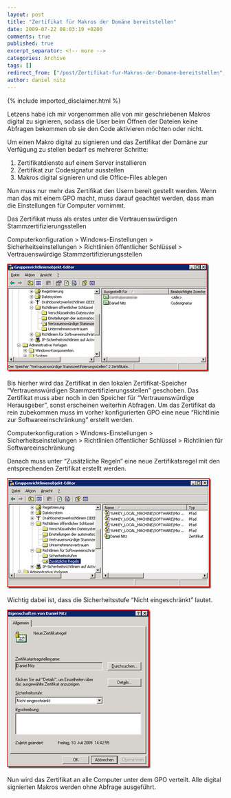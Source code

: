 ```yaml
---
layout: post
title: "Zertifikat für Makros der Domäne bereitstellen"
date: 2009-07-22 08:03:19 +0200
comments: true
published: true
excerpt_separator: <!-- more -->
categories: Archive
tags: []
redirect_from: ["/post/Zertifikat-fur-Makros-der-Domane-bereitstellen", "/post/zertifikat-fur-makros-der-domane-bereitstellen"]
author: daniel nitz
---
```

<!-- more -->
{% include imported_disclaimer.html %}
<p>Letzens habe ich mir vorgenommen alle von mir geschriebenen Makros digital zu signieren, sodass die User beim Öffnen der Dateien keine Abfragen bekommen ob sie den Code aktivieren möchten oder nicht. </p>  <p>Um einen Makro digital zu signieren und das Zertifikat der Domäne zur Verfügung zu stellen bedarf es mehrerer Schritte: </p>  <ol>   <li>Zertifikatdienste auf einem Server installieren </li>    <li>Zertifikat zur Codesignatur ausstellen </li>    <li>Makros digital signieren und die Office-Files ablegen </li> </ol>  <p>Nun muss nur mehr das Zertifikat den Usern bereit gestellt werden. Wenn man das mit einem GPO macht, muss darauf geachtet werden, dass man die Einstellungen für Computer vornimmt. </p>  <p>Das Zertifikat muss als erstes unter die Vertrauenswürdigen Stammzertifizierungsstellen </p>  <p>Computerkonfiguration &gt; Windows-Einstellungen &gt; Sicherheitseinstellungen &gt; Richtlinien öffentlicher Schlüssel &gt; Vertrauenswürdige Stammzertifizierungsstellen </p>  <p><a href="/assets/image.png"><img style="border-bottom: 0px; border-left: 0px; display: inline; margin-left: 0px; border-top: 0px; margin-right: 0px; border-right: 0px" title="image" border="0" alt="image" src="/assets/image_thumb.png" width="470" height="251" /></a></p>  <p> Bis hierher wird das Zertifikat in den lokalen Zertifikat-Speicher “Vertrauenswürdigen Stammzertifizierungsstellen” geschoben. Das Zertifikat muss aber noch in den Speicher für “Vertrauenswürdige Herausgeber”, sonst erscheinen weiterhin Abfragen. Um das Zertifikat da rein zubekommen muss im vorher konfigurierten GPO eine neue “Richtlinie zur Softwareeinschränkung” erstellt werden. </p>  <p>Computerkonfiguration &gt; Windows-Einstellungen &gt; Sicherheitseinstellungen &gt; Richtlinien öffentlicher Schlüssel &gt; Richtlinien für Softwareeinschränkung </p>  <p>Danach muss unter “Zusätzliche Regeln” eine neue Zertifikatsregel mit den entsprechenden Zertifikat erstellt werden. </p>  <p><a href="/assets/image_1.png"><img style="border-bottom: 0px; border-left: 0px; display: inline; border-top: 0px; border-right: 0px" title="image" border="0" alt="image" src="/assets/image_thumb_1.png" width="475" height="257" /></a></p>  <p>Wichtig dabei ist, dass die Sicherheitsstufe “Nicht eingeschränkt” lautet.</p>  <p><a href="/assets/image_3.png"><img style="border-bottom: 0px; border-left: 0px; display: inline; border-top: 0px; border-right: 0px" title="image" border="0" alt="image" src="/assets/image_thumb_3.png" width="334" height="369" /></a> </p>  <p>Nun wird das Zertifikat an alle Computer unter dem GPO verteilt. Alle digital signierten Makros werden ohne Abfrage ausgeführt.</p>

